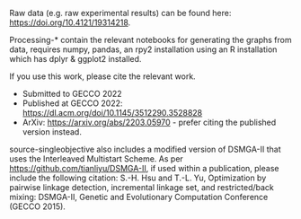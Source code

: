 Raw data (e.g. raw experimental results) can be found here: https://doi.org/10.4121/19314218.

Processing-* contain the relevant notebooks for generating the graphs from data,
requires numpy, pandas, an rpy2 installation using an R installation which has dplyr & ggplot2 installed.

If you use this work, please cite the relevant work.
* Submitted to GECCO 2022
* Published at GECCO 2022: https://dl.acm.org/doi/10.1145/3512290.3528828
* ArXiv: https://arxiv.org/abs/2203.05970 - prefer citing the published version instead.

source-singleobjective also includes a modified version of DSMGA-II that uses the Interleaved Multistart Scheme.
As per https://github.com/tianliyu/DSMGA-II, if used within a publication, please include the following citation:
S.-H. Hsu and T.-L. Yu, Optimization by pairwise linkage detection, incremental linkage set, and restricted/back mixing: DSMGA-II, Genetic and Evolutionary Computation Conference (GECCO 2015).
